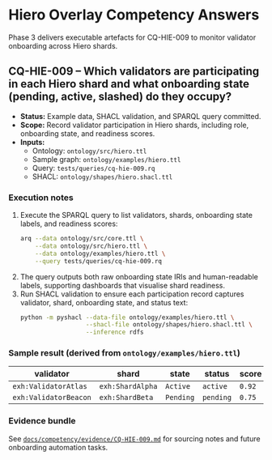 # Hiero Overlay Competency Answers

Phase 3 delivers executable artefacts for CQ-HIE-009 to monitor validator onboarding across Hiero shards.

## CQ-HIE-009 – Which validators are participating in each Hiero shard and what onboarding state (pending, active, slashed) do they occupy?

* **Status:** Example data, SHACL validation, and SPARQL query committed.
* **Scope:** Record validator participation in Hiero shards, including role, onboarding state, and readiness scores.
* **Inputs:**
  * Ontology: `ontology/src/hiero.ttl`
  * Sample graph: `ontology/examples/hiero.ttl`
  * Query: `tests/queries/cq-hie-009.rq`
  * SHACL: `ontology/shapes/hiero.shacl.ttl`

### Execution notes

1. Execute the SPARQL query to list validators, shards, onboarding state labels, and readiness scores:
   ```bash
   arq --data ontology/src/core.ttl \
       --data ontology/src/hiero.ttl \
       --data ontology/examples/hiero.ttl \
       --query tests/queries/cq-hie-009.rq
   ```
2. The query outputs both raw onboarding state IRIs and human-readable labels, supporting dashboards that visualise shard readiness.
3. Run SHACL validation to ensure each participation record captures validator, shard, onboarding state, and status text:
   ```bash
   python -m pyshacl --data-file ontology/examples/hiero.ttl \
                     --shacl-file ontology/shapes/hiero.shacl.ttl \
                     --inference rdfs
   ```

### Sample result (derived from `ontology/examples/hiero.ttl`)

| validator | shard | state | status | score |
| --------- | ----- | ----- | ------ | ----- |
| `exh:ValidatorAtlas` | `exh:ShardAlpha` | `Active` | `active` | `0.92` |
| `exh:ValidatorBeacon` | `exh:ShardBeta` | `Pending` | `pending` | `0.75` |

### Evidence bundle

See [`docs/competency/evidence/CQ-HIE-009.md`](evidence/CQ-HIE-009.md) for sourcing notes and future onboarding automation tasks.
